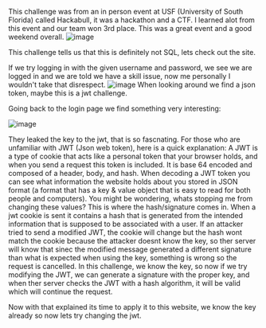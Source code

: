 This challenge was from an in person event at USF (University of South Florida) called Hackabull, it was a hackathon and a CTF. I learned alot from this event and our
team won 3rd place. This was a great event and a good weekend overall.
![image](https://github.com/user-attachments/assets/7a7b00bf-18e7-4b18-ba9c-5ddd4df66a96)

This challenge tells us that this is definitely not SQL, lets check out the site.

If we try logging in with the given username and password, we see we are logged in and we are told we have a skill issue, now me personally I wouldn't take that disrespect.
![image](https://github.com/user-attachments/assets/0cfd2d36-0bc7-4c3f-b6e7-c39a1b98d7e8)
When looking around we find a json token, maybe this is a jwt challenge. 

Going back to the login page we find something very interesting: 

![image](https://github.com/user-attachments/assets/59138adc-680c-43a3-852e-608ef101d1a7)

They leaked the key to the jwt, that is so fascnating. For those who are unfamiliar with JWT (Json web token), here is a quick explanation: A JWT is a type of cookie that acts
like a personal token that your browser holds, and when you send a request this token is included. It is base 64 encoded and composed of a header, body, and hash. When decoding
a JWT token you can see what information the website holds about you stored in JSON format (a format that has a key & value object that is easy to read for both people and computers).
You might be wondering, whats stopping me from changing these values? This is where the hash/signature comes in. When a jwt cookie is sent it contains a hash that is generated from
the intended information that is supposed to be associated with a user. If an attacker tried to send a modified JWT, the cookie will change but the hash wont match the cookie because
the attacker doesnt know the key, so ther server will know that sinec the modified message generated a different signature than what is expected when using the key, something is wrong
so the request is cancelled. In this challenge, we know the key, so now if we try modifying the JWT, we can generate a signature with the proper key, and when ther server checks the JWT 
with a hash algorithm, it will be valid which will continue the request.

Now with that explained its time to apply it to this website, we know the key already so now lets try changing the jwt. 


